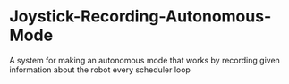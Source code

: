 # Joystick-Recording-Autonomous-Mode
A system for making an autonomous mode that works by recording given information about the robot every scheduler loop
